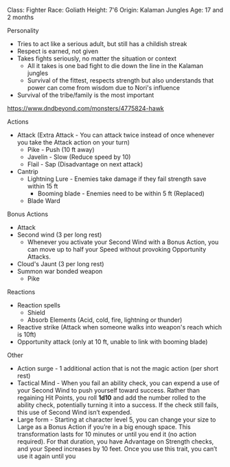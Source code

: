Class: Fighter
Race: Goliath 
Height: 7'6
Origin: Kalaman Jungles
Age: 17 and 2 months

Personality
- Tries to act like a serious adult, but still has a childish streak
- Respect is earned, not given
- Takes fights seriously, no matter the situation or context
	- All it takes is one bad fight to die down the line in the Kalaman jungles
	- Survival of the fittest, respects strength but also understands that power can come from wisdom due to Nori's influence
- Survival of the tribe/family is the most important


https://www.dndbeyond.com/monsters/4775824-hawk

Actions
- Attack (Extra Attack - You can attack twice instead of once whenever you take the Attack action on your turn)
	- Pike - Push (10 ft away)
	- Javelin - Slow (Reduce speed by 10)
	- Flail - Sap (Disadvantage on next attack)
- Cantrip
	- Lightning Lure - Enemies take damage if they fail strength save within 15 ft
		- Booming blade - Enemies need to be within 5 ft (Replaced)
	- Blade Ward 

Bonus Actions
- Attack
- Second wind (3 per long rest)
	- Whenever you activate your Second Wind with a Bonus Action, you can move up to half your Speed without provoking Opportunity Attacks.
- Cloud's Jaunt (3 per long rest)
- Summon war bonded weapon
	- Pike 

Reactions
- Reaction spells
	- Shield
	- Absorb Elements (Acid, cold, fire, lightning or thunder)
- Reactive strike (Attack when someone walks into weapon's reach which is 10ft)
- Opportunity attack (only at 10 ft, unable to link with booming blade)

Other
- Action surge - 1 additional action that is not the magic action (per short rest)
- Tactical Mind - When you fail an ability check, you can expend a use of your Second Wind to push yourself toward success. Rather than regaining Hit Points, you roll **1d10** and add the number rolled to the ability check, potentially turning it into a success. If the check still fails, this use of Second Wind isn’t expended.
- Large form - Starting at character level 5, you can change your size to Large as a Bonus Action if you’re in a big enough space. This transformation lasts for 10 minutes or until you end it (no action required). For that duration, you have Advantage on Strength checks, and your Speed increases by 10 feet. Once you use this trait, you can’t use it again until you